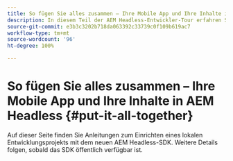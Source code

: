 ```yaml
---
title: So fügen Sie alles zusammen – Ihre Mobile App und Ihre Inhalte in AEM Headless
description: In diesem Teil der AEM Headless-Entwickler-Tour erfahren Sie, wie Sie Ihr AEM-Projekt, einschließlich Inhaltsfragmenten, Ihrer GraphQL-Aufrufe, Ihrer REST-API-Aufrufe und Ihres Programms für das Go-Live vorbereiten.
source-git-commit: e3b3c3202b718da063392c33739c0f109b619ac7
workflow-type: tm+mt
source-wordcount: '96'
ht-degree: 100%

---
```


# So fügen Sie alles zusammen – Ihre Mobile App und Ihre Inhalte in AEM Headless {#put-it-all-together}

Auf dieser Seite finden Sie Anleitungen zum Einrichten eines lokalen Entwicklungsprojekts mit dem neuen AEM Headless-SDK. Weitere Details folgen, sobald das SDK öffentlich verfügbar ist.
